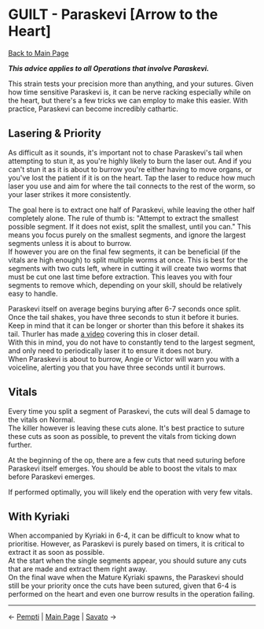 
# GUILT - Paraskevi [Arrow to the Heart]

[Back to Main Page](../../index/eng/index.md)

***This advice applies to all Operations that involve Paraskevi.*** <br>

This strain tests your precision more than anything, and your sutures. Given how time sensitive Paraskevi is, it can be nerve racking especially while on the heart, but there's a few tricks we can employ to make this easier. With practice, Paraskevi can become incredibly cathartic. <br>

## Lasering & Priority

As difficult as it sounds, it's important not to chase Paraskevi's tail when attempting to stun it, as you're highly likely to burn the laser out. And if you can't stun it as it is about to burrow you're either having to move organs, or you've lost the patient if it is on the heart. Tap the laser to reduce how much laser you use and aim for where the tail connects to the rest of the worm, so your laser strikes it more consistently. <br>

The goal here is to extract one half of Paraskevi, while leaving the other half completely alone. The rule of thumb is: "Attempt to extract the smallest possible segment. If it does not exist, split the smallest, until you can." This means you focus purely on the smallest segments, and ignore the largest segments unless it is about to burrow. <br>
If however you are on the final few segments, it can be beneficial (if the vitals are high enough) to split multiple worms at once. This is best for the segments with two cuts left, where in cutting it will create two worms that must be cut one last time before extraction. This leaves you with four segments to remove which, depending on your skill, should be relatively easy to handle. <br>

Paraskevi itself on average begins burying after 6-7 seconds once split. Once the tail shakes, you have three seconds to stun it before it buries. Keep in mind that it can be longer or shorter than this before it shakes its tail. Thurler has made [a video](https://youtu.be/ZxlZJ0aO-Wg) covering this in closer detail. <br>
With this in mind, you do not have to constantly tend to the largest segment, and only need to periodically laser it to ensure it does not bury.  <br>
When Paraskevi is about to burrow, Angie or Victor will warn you with a voiceline, alerting you that you have three seconds until it burrows. <br>

## Vitals

Every time you split a segment of Paraskevi, the cuts will deal 5 damage to the vitals on Normal. <br>
The killer however is leaving these cuts alone. It's best practice to suture these cuts as soon as possible, to prevent the vitals from ticking down further. <br>

At the beginning of the op, there are a few cuts that need suturing before Paraskevi itself emerges. You should be able to boost the vitals to max before Paraskevi emerges. <br>

If performed optimally, you will likely end the operation with very few vitals. <br>

## With Kyriaki

When accompanied by Kyriaki in 6-4, it can be difficult to know what to prioritise. However, as Paraskevi is purely based on timers, it is critical to extract it as soon as possible. <br>
At the start when the single segments appear, you should suture any cuts that are made and extract them right away. <br>
On the final wave when the Mature Kyriaki spawns, the Paraskevi should still be your priority once the cuts have been sutured, given that 6-4 is performed on the heart and even one burrow results in the operation failing. <br>

---

← [Pempti](pempti.md) | [Main Page](../../index/eng/index.md) | [Savato](savato.md) →
